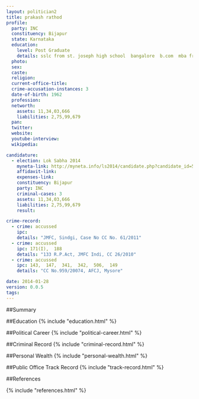 ```yaml
---
layout: politician2
title: prakash rathod
profile: 
  party: INC
  constituency: Bijapur
  state: Karnataka
  education: 
    level: Post Graduate
    details: sslc from st. joseph high school  bangalore  b.com  mba from bangalore university
  photo: 
  sex: 
  caste: 
  religion: 
  current-office-title: 
  crime-accusation-instances: 3
  date-of-birth: 1962
  profession: 
  networth: 
    assets: 11,34,03,666
    liabilities: 2,75,99,679
  pan: 
  twitter: 
  website: 
  youtube-interview: 
  wikipedia: 

candidature: 
  - election: Lok Sabha 2014
    myneta-link: http://myneta.info/ls2014/candidate.php?candidate_id=565
    affidavit-link: 
    expenses-link: 
    constituency: Bijapur 
    party: INC
    criminal-cases: 3
    assets: 11,34,03,666
    liabilities: 2,75,99,679
    result:  

crime-record: 
  - crime: accussed
    ipc: 
    details: "JMFC, Sindgi, Case No CC No. 61/2011" 
  - crime: accussed
    ipc: 171(I),  188
    details: "133 R.P.Act, JMFC Indi, CC 26/2010" 
  - crime: accussed
    ipc: 143,  147,  341,  342,  506,  149
    details: "CC No.959/20074, AFCJ, Mysore" 

date: 2014-01-28
version: 0.0.5
tags: 
---
```

##Summary


##Education
{% include "education.html" %}


##Political Career
{% include "political-career.html" %}


##Criminal Record
{% include "criminal-record.html" %}


##Personal Wealth
{% include "personal-wealth.html" %}


##Public Office Track Record
{% include "track-record.html" %}


##References


{% include "references.html" %}